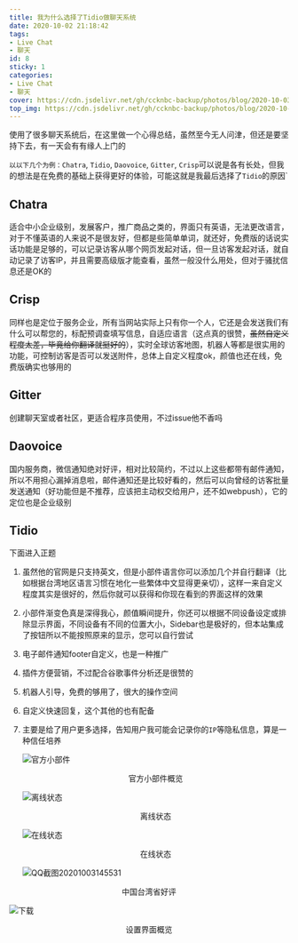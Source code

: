 ```yaml
---
title: 我为什么选择了Tidio做聊天系统
date: 2020-10-02 21:18:42
tags: 
- Live Chat	
- 聊天
id: 8
sticky: 1
categories: 
- Live Chat	
- 聊天
cover: https://cdn.jsdelivr.net/gh/ccknbc-backup/photos/blog/2020-10-03~17:47:58.png
top_img: https://cdn.jsdelivr.net/gh/ccknbc-backup/photos/blog/2020-10-03~17:00:31.png
---
```


使用了很多聊天系统后，在这里做一个心得总结，虽然至今无人问津，但还是要坚持下去，有一天会有有缘人上门的

`以以下几个为例：Chatra`, `Tidio`, `Daovoice`, `Gitter`, `Crisp`可以说是各有长处，但我的想法是在免费的基础上获得更好的体验，可能这就是我最后选择了`Tidio`的原因`

## Chatra

适合中小企业级别，发展客户，推广商品之类的，界面只有英语，无法更改语言，对于不懂英语的人来说不是很友好，但都是些简单单词，就还好，免费版的话说实话功能是足够的，可以记录访客从哪个网页发起对话，但一旦访客发起对话，就自动记录了访客IP，并且需要高级版才能查看，虽然一般没什么用处，但对于骚扰信息还是OK的

## Crisp

同样也是定位于服务企业，所有当网站实际上只有你一个人，它还是会发送我们有什么可以帮您的，标配预调查填写信息，自适应语言（这点真的很赞，~~虽然自定义程度太差，毕竟给你翻译就挺好的~~），实时全球访客地图，机器人等都是很实用的功能，可控制访客是否可以发送附件，总体上自定义程度ok，颜值也还在线，免费版确实也够用的

## Gitter

创建聊天室或者社区，更适合程序员使用，不过issue他不香吗

## Daovoice

国内服务商，微信通知绝对好评，相对比较简约，不过以上这些都带有邮件通知，所以不用担心漏掉消息啦，邮件通知还是比较好看的，然后可以向曾经的访客批量发送通知（好功能但是不推荐，应该把主动权交给用户，还不如webpush），它的定位也是企业级别

## Tidio

下面进入正题

1. 虽然他的官网是只支持英文，但是小部件语言你可以添加几个并自行翻译（比如根据台湾地区语言习惯在地化一些繁体中文显得更亲切），这样一来自定义程度其实是很好的，然后你就可以获得和你现在看到的界面这样的效果

2. 小部件渐变色真是深得我心，颜值瞬间提升，你还可以根据不同设备设定或排除显示界面，不同设备有不同的位置大小，Sidebar也是极好的，但本站集成了按钮所以不能按照原来的显示，您可以自行尝试

3. 电子邮件通知footer自定义，也是一种推广

4. 插件方便营销，不过配合谷歌事件分析还是很赞的

5. 机器人引导，免费的够用了，很大的操作空间

6. 自定义快速回复，这个其他的也有配备

7. 主要是给了用户更多选择，告知用户我可能会记录你的`IP`等隐私信息，算是一种信任培养

   ![官方小部件](https://cdn.jsdelivr.net/gh/ccknbc-backup/photos/blog/2020-10-03~14:51:35.png)

   <center>官方小部件概览</center>

   ![离线状态](https://cdn.jsdelivr.net/gh/ccknbc-backup/photos/blog/2020-10-03~14:52:16.png)

   <center>离线状态</center>

   ![在线状态](https://cdn.jsdelivr.net/gh/ccknbc-backup/photos/blog/2020-10-03~14:52:23.png)

   <center>在线状态</center>

   ![QQ截图20201003145531](https://cdn.jsdelivr.net/gh/ccknbc-backup/photos/blog/2020-10-03~14:55:44.png)

<center>中国台湾省好评</center>

![下载](https://cdn.jsdelivr.net/gh/ccknbc-backup/photos/blog/2020-10-03~15:02:00.png)

<center>设置界面概览</center>